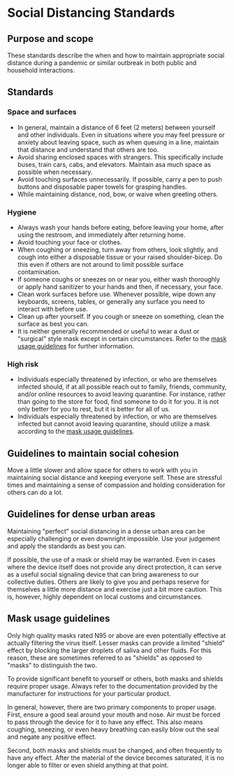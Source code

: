 # Social Distancing Standards

## Purpose and scope

These standards describe the when and how to maintain appropriate social distance during a pandemic or similar outbreak in both public and household interactions.

## Standards

### Space and surfaces

* <a id="F5C992CD-0601-4717-97DB-EAE8575932FC">In general, maintain a distance of 6 feet (2 meters) between yourself and other individuals. Even in situations where you may feel pressure or anxiety about leaving space, such as when queuing in a line, maintain that distance and understand that others are too.</a>
* <a id="7F64AAAE-9235-43BE-A105-7DA1999B0A29">Avoid sharing enclosed spaces with strangers. This specifically include buses, train cars, cabs, and elevators. Maintain asa much space as possible when necessary.</a>
* <a id="CC9D3720-375C-478B-A2DC-1F7EF2260F9B">Avoid touching surfaces unnecessarily. If possible, carry a pen to push buttons and disposable paper towels for grasping handles.</a>
* <a id="9D87DA4A-634F-4477-81B8-7BAF612542CC">While maintaining distance, nod, bow, or waive when greeting others.</a>

### Hygiene

* <a id="1B37DC9D-8E1B-4B87-9E35-F580484311D2">Always wash your hands before eating, before leaving your home, after using the restroom, and immediately after returning home.</a>
* <a id="E7F47784-4D4F-446F-8C90-6A476BCA5D7C">Avoid touching your face or clothes.</a>
* <a id="88361E6B-33C7-448E-9D9E-621CBF427807">When coughing or sneezing, turn away from others, look slightly, and cough into either a disposable tissue or your raised shoulder-bicep. Do this even if others are not around to limit possible surface contamination.</a>
* <a id="BB201FDE-F662-4B70-9D92-27689113260D">If someone coughs or sneezes on or near you, either wash thoroughly or apply hand sanitizer to your hands and then, if necessary, your face.</a>
* <a id="ECD4F6FD-EC57-42D9-922D-5413F4A8A1FC">Clean work surfaces before use. Whenever possible, wipe down any keyboards, screens, tables, or generally any surface you need to interact with before use.</a>
* <a id="13CE89E6-1FF3-46B4-A39A-D388EA20D199">Clean up after yourself. If you cough or sneeze on something, clean the surface as best you can.</a>
* <a id="E512257F-DBB2-465A-BFB6-3D5414945CBE">It is neither generally recommended or useful to wear a dust or "surgical" style mask except in certain circumstances. Refer to the [mask usage guidelines](#mask-usage-guidelines) for further information.</a>

### High risk

* <a id="8C1E4CBE-C086-477B-AA1E-47989356E45F">Individuals especially threatened by infection, or who are themselves infected should, if at all possible reach out to family, friends, community, and/or online resources to avoid leaving quarantine. For instance, rather than going to the store for food, find someone to do it for you. It is not only better for you to rest, but it is better for all of us.</a>
* <a id="242ABA35-DAE4-4785-94EC-9F816B6FCC19">Individuals especially threatened by infection, or who are themselves infected but cannot avoid leaving quarantine, should utilize a mask according to the [mask usage guidelines](#mask-usage-guidelines).</a>

## Guidelines to maintain social cohesion

Move a little slower and allow space for others to work with you in maintaining social distance and keeping everyone self. These are stressful times and maintaining a sense of compassion and holding consideration for others can do a lot.

## Guidelines for dense urban areas

Maintaining "perfect" social distancing in a dense urban area can be especially challenging or even downright impossible. Use your judgement and apply the standards as best you can.

If possible, the use of a mask or shield may be warranted. Even in cases where the device itself does not provide any direct protection, it can serve as a useful social signaling device that can bring awareness to our collective duties. Others are likely to give you and perhaps reserve for themselves a little more distance and exercise just a bit more caution. This is, however, highly dependent on local customs and circumstances.

## Mask usage guidelines

Only high quality masks rated N95 or above are even potentially effective at actually filtering the virus itself. Lesser masks can provide a limited "shield" effect by blocking the larger droplets of saliva and other fluids. For this reason, these are sometimes referred to as "shields" as opposed to "masks" to distinguish the two.

To provide significant benefit to yourself or others, both masks and shields require proper usage. Always refer to the documentation provided by the manufacturer for instructions for your particular product.

In general, however, there are two primary components to proper usage. First, ensure a good seal around your mouth and nose. Air must be forced to pass through the device for it to have any effect. This also means coughing, sneezing, or even heavy breathing can easily blow out the seal and negate any positive effect.

Second, both masks and shields must be changed, and often frequently to have any effect. After the material of the device becomes saturated, it is no longer able to filter or even shield anything at that point.
